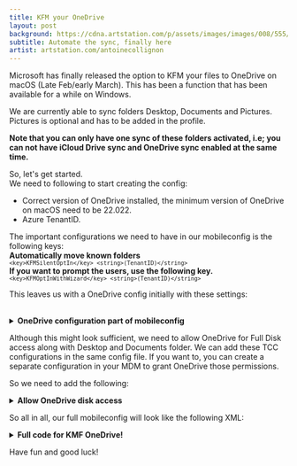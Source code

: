 ```yaml
---
title: KFM your OneDrive
layout: post
background: https://cdna.artstation.com/p/assets/images/images/008/555/002/large/antoine-collignon-bigger.jpg
subtitle: Automate the sync, finally here
artist: artstation.com/antoinecollignon
---
```


Microsoft has finally released the option to KFM your files to OneDrive on macOS (Late Feb/early March). This has been a function that has been available for a while on Windows.

We are currently able to sync folders Desktop, Documents and Pictures. Pictures is optional and has to be added in the profile.

<b>Note that you can only have one sync of these folders activated, i.e; you can not have iCloud Drive sync and OneDrive sync enabled at the same time.</b>

So, let's get started.
<br/> We need to following to start creating the config:
* Correct version of OneDrive installed, the minimum version of OneDrive on macOS need to be 22.022.
* Azure TenantID.

The important configurations we need to have in our mobileconfig is the following keys:<br/>
<b>Automatically move known folders</b><br/>
<code>``` <key>KFMSilentOptIn</key>
<string>(TenantID)</string> ```</code><br/>
<b>If you want to prompt the users, use the following key.</b><br/>
<code>``` <key>KFMOptInWithWizard</key>
<string>(TenantID)</string> ```</code>

This leaves us with a OneDrive config initially with these settings:<br/><br/>
<details>
	<summary><b>OneDrive configuration part of mobileconfig</b></summary>
<code>``` <?xml version="1.0" encoding="UTF-8"?>
<!DOCTYPE plist PUBLIC "-//Apple//DTD PLIST 1.0//EN" "http://www.apple.com/DTDs/PropertyList-1.0.dtd">
<plist version="1.0">
<dict>
	<key>PayloadContent</key>
	<array>
		<dict>
			<key>DisablePersonalSync</key>
			<false/>
			<key>FilesOnDemandEnabled</key>
			<true/>
			<key>OpenAtLogin</key>
			<true/>
			<key>KFMSilentOptIn</key>
			<string>(TenantID)</string>
			<key>KFMBlockOptOut</key>
			<true/>
			<key>PayloadDisplayName</key>
			<string>Microsoft OneDrive</string>
			<key>PayloadIdentifier</key>
		    <string>com.microsoft.OneDrive</string>
			<key>PayloadType</key>
			<string>com.microsoft.OneDrive</string>
			<key>PayloadUUID</key>
			<string>{UUID-GOES-HERE}</string>
			<key>PayloadVersion</key>
			<integer>1</integer>
		</dict>```
</code>
</details>

Although this might look sufficient, we need to allow OneDrive for Full Disk access along with Desktop and Documents folder. We can add these TCC configurations in the same config file. If you want to, you can create a separate configuration in your MDM to grant OneDrive those permissions.

So we need to add the following:

<details>
	<summary><b>Allow OneDrive disk access</b></summary>
<code>```XML <dict>
			<key>PayloadDisplayName</key>
			<string>Privacy Preferences Policy Control #1</string>
			<key>PayloadIdentifier</key>
			<string>com.apple.TCC.configuration-profile-policy</string>
			<key>PayloadType</key>
			<string>com.apple.TCC.configuration-profile-policy</string>
			<key>PayloadUUID</key>
			<string>{UUID-GOES-HERE}</string>
			<key>PayloadVersion</key>
			<integer>1</integer>
			<key>Services</key>
			<dict>
				<key>SystemPolicyAllFiles</key>
				<array>
					<dict>
						<key>Allowed</key>
						<true/>
						<key>CodeRequirement</key>
						<string>identifier "com.microsoft.OneDrive" and anchor apple generic and certificate 1[field.1.2.840.113635.100.6.2.6] /* exists */ and certificate leaf[field.1.2.840.113635.100.6.1.13] /* exists */ and certificate leaf[subject.OU] = UBF8T346G9</string>
						<key>Identifier</key>
						<string>com.microsoft.OneDrive</string>
						<key>IdentifierType</key>
						<string>bundleID</string>
						<key>StaticCode</key>
						<false/>
					</dict>
				</array>
				<key>SystemPolicyDesktopFolder</key>
				<array>
					<dict>
						<key>Allowed</key>
						<true/>
						<key>CodeRequirement</key>
						<string>identifier "com.microsoft.OneDrive" and anchor apple generic and certificate 1[field.1.2.840.113635.100.6.2.6] /* exists */ and certificate leaf[field.1.2.840.113635.100.6.1.13] /* exists */ and certificate leaf[subject.OU] = UBF8T346G9</string>
						<key>Identifier</key>
						<string>com.microsoft.OneDrive</string>
						<key>IdentifierType</key>
						<string>bundleID</string>
						<key>StaticCode</key>
						<false/>
					</dict>
				</array>
				<key>SystemPolicyDocumentsFolder</key>
				<array>
					<dict>
						<key>Allowed</key>
						<true/>
						<key>CodeRequirement</key>
						<string>identifier "com.microsoft.OneDrive" and anchor apple generic and certificate 1[field.1.2.840.113635.100.6.2.6] /* exists */ and certificate leaf[field.1.2.840.113635.100.6.1.13] /* exists */ and certificate leaf[subject.OU] = UBF8T346G9</string>
						<key>Identifier</key>
						<string>com.microsoft.OneDrive</string>
						<key>IdentifierType</key>
						<string>bundleID</string>
						<key>StaticCode</key>
						<false/>
					</dict>
				</array>
				<key>SystemPolicyDownloadsFolder</key>
				<array>
					<dict>
						<key>Allowed</key>
						<true/>
						<key>CodeRequirement</key>
						<string>identifier "com.microsoft.OneDrive" and anchor apple generic and certificate 1[field.1.2.840.113635.100.6.2.6] /* exists */ and certificate leaf[field.1.2.840.113635.100.6.1.13] /* exists */ and certificate leaf[subject.OU] = UBF8T346G9</string>
						<key>Identifier</key>
						<string>com.microsoft.OneDrive</string>
						<key>IdentifierType</key>
						<string>bundleID</string>
						<key>StaticCode</key>
						<false/>
					</dict>
				</array>
			</dict>``` 
</code>
</details>

So all in all, our full mobileconfig will look like the following XML:

<details>
	<summary><b>Full code for KMF OneDrive!</b></summary>
<code>```XML <?xml version="1.0" encoding="UTF-8"?>
<!DOCTYPE plist PUBLIC "-//Apple//DTD PLIST 1.0//EN" "http://www.apple.com/DTDs/PropertyList-1.0.dtd">
<plist version="1.0">
<dict>
	<key>PayloadContent</key>
	<array>
		<dict>
			<key>DisablePersonalSync</key>
			<false/>
			<key>FilesOnDemandEnabled</key>
			<true/>
			<key>OpenAtLogin</key>
			<true/>
			<key>KFMSilentOptIn</key>
			<string>(TenantID)</string>
			<key>KFMBlockOptOut</key>
			<true/>
			<key>PayloadDisplayName</key>
			<string>Microsoft OneDrive</string>
			<key>PayloadIdentifier</key>
			<string>com.microsoft.OneDrive</string>
			<key>PayloadType</key>
			<string>com.microsoft.OneDrive</string>
			<key>PayloadUUID</key>
			<string>{YOUR-PAYLOADUUID-GOES-HERE}</string>
			<key>PayloadVersion</key>
			<integer>1</integer>
		</dict>
		<dict>
			<key>PayloadDisplayName</key>
			<string>Privacy Preferences Policy Control #1</string>
			<key>PayloadIdentifier</key>
			<string>com.apple.TCC.configuration-profile-policy</string>
			<key>PayloadType</key>
			<string>com.apple.TCC.configuration-profile-policy</string>
			<key>PayloadUUID</key>
			<string>{YOUR-PAYLOADUUID-GOES-HERE}</string>
			<key>PayloadVersion</key>
			<integer>1</integer>
			<key>Services</key>
			<dict>
				<key>SystemPolicyAllFiles</key>
				<array>
					<dict>
						<key>Allowed</key>
						<true/>
						<key>CodeRequirement</key>
						<string>identifier "com.microsoft.OneDrive" and anchor apple generic and certificate 1[field.1.2.840.113635.100.6.2.6] /* exists */ and certificate leaf[field.1.2.840.113635.100.6.1.13] /* exists */ and certificate leaf[subject.OU] = UBF8T346G9</string>
						<key>Identifier</key>
						<string>com.microsoft.OneDrive</string>
						<key>IdentifierType</key>
						<string>bundleID</string>
						<key>StaticCode</key>
						<false/>
					</dict>
				</array>
				<key>SystemPolicyDesktopFolder</key>
				<array>
					<dict>
						<key>Allowed</key>
						<true/>
						<key>CodeRequirement</key>
						<string>identifier "com.microsoft.OneDrive" and anchor apple generic and certificate 1[field.1.2.840.113635.100.6.2.6] /* exists */ and certificate leaf[field.1.2.840.113635.100.6.1.13] /* exists */ and certificate leaf[subject.OU] = UBF8T346G9</string>
						<key>Identifier</key>
						<string>com.microsoft.OneDrive</string>
						<key>IdentifierType</key>
						<string>bundleID</string>
						<key>StaticCode</key>
						<false/>
					</dict>
				</array>
				<key>SystemPolicyDocumentsFolder</key>
				<array>
					<dict>
						<key>Allowed</key>
						<true/>
						<key>CodeRequirement</key>
						<string>identifier "com.microsoft.OneDrive" and anchor apple generic and certificate 1[field.1.2.840.113635.100.6.2.6] /* exists */ and certificate leaf[field.1.2.840.113635.100.6.1.13] /* exists */ and certificate leaf[subject.OU] = UBF8T346G9</string>
						<key>Identifier</key>
						<string>com.microsoft.OneDrive</string>
						<key>IdentifierType</key>
						<string>bundleID</string>
						<key>StaticCode</key>
						<false/>
					</dict>
				</array>
				<key>SystemPolicyDownloadsFolder</key>
				<array>
					<dict>
						<key>Allowed</key>
						<true/>
						<key>CodeRequirement</key>
						<string>identifier "com.microsoft.OneDrive" and anchor apple generic and certificate 1[field.1.2.840.113635.100.6.2.6] /* exists */ and certificate leaf[field.1.2.840.113635.100.6.1.13] /* exists */ and certificate leaf[subject.OU] = UBF8T346G9</string>
						<key>Identifier</key>
						<string>com.microsoft.OneDrive</string>
						<key>IdentifierType</key>
						<string>bundleID</string>
						<key>StaticCode</key>
						<false/>
					</dict>
				</array>
			</dict>
		</dict>
	</array>
	<key>PayloadDescription</key>
	<string>OneDrive</string>
	<key>PayloadDisplayName</key>
	<string>OneDrive</string>
	<key>PayloadIdentifier</key>
	<string>com.microsoft.OneDrive</string>
	<key>PayloadOrganization</key>
	<string>{YOUR-ORGANIZATION-GOES-HERE}</string>
	<key>PayloadScope</key>
	<string>System</string>
	<key>PayloadType</key>
	<string>Configuration</string>
	<key>PayloadUUID</key>
	<string>{YOUR-PAYLOAD-GOES-HERE}</string>
	<key>PayloadVersion</key>
	<integer>1</integer>
	<key>TargetDeviceType</key>
	<integer>5</integer>
</dict>
</plist>``` </code>
</details>

Have fun and good luck!

